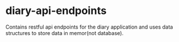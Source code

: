 # diary-api-endpoints
Contains restful api endpoints for the diary application and uses data structures to store data in memor(not database).